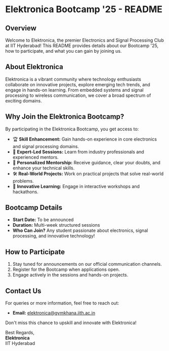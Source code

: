 # Elektronica Bootcamp '25 - README

## Overview
Welcome to Elektronica, the premier Electronics and Signal Processing Club at IIT Hyderabad! This README provides details about our Bootcamp '25, how to participate, and what you can gain by joining us.

## About Elektronica
Elektronica is a vibrant community where technology enthusiasts collaborate on innovative projects, explore emerging tech trends, and engage in hands-on learning. From embedded systems and signal processing to wireless communication, we cover a broad spectrum of exciting domains.

## Why Join the Elektronica Bootcamp?
By participating in the Elektronica Bootcamp, you get access to:

- 🏆 **Skill Enhancement:** Gain hands-on experience in core electronics and signal processing domains.
- 🌟 **Expert-Led Sessions:** Learn from industry professionals and experienced mentors.
- 🤝 **Personalized Mentorship:** Receive guidance, clear your doubts, and enhance your technical skills.
- 🛠️ **Real-World Projects:** Work on practical projects that solve real-world problems.
- 🚀 **Innovative Learning:** Engage in interactive workshops and hackathons.

## Bootcamp Details
- **Start Date:** To be announced
- **Duration:** Multi-week structured sessions
- **Who Can Join?** Any student passionate about electronics, signal processing, and innovative technology!

## How to Participate
1. Stay tuned for announcements on our official communication channels.
2. Register for the Bootcamp when applications open.
3. Engage actively in the sessions and hands-on projects.

## Contact Us
For queries or more information, feel free to reach out:
- **Email:** elektronica@gymkhana.iith.ac.in

Don't miss this chance to upskill and innovate with Elektronica!

Best Regards,  
**Elektronica**  
IIT Hyderabad


